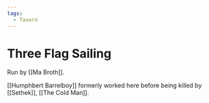 ```yaml
---
tags:
  - Tavern
---
```

# Three Flag Sailing 

Run by [[Ma Broth]].

[[Humphbert Barrelboy]] formerly worked here before being killed by [[Sethek]], [[The Cold Man]].